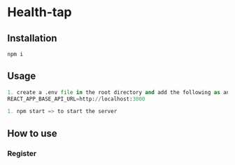 # Health-tap 


## Installation

```bash
npm i
```

## Usage

```python
1. create a .env file in the root directory and add the following as an example:
REACT_APP_BASE_API_URL=http://localhost:3000

1. npm start => to start the server


```
## How to use

### Register
```python

```